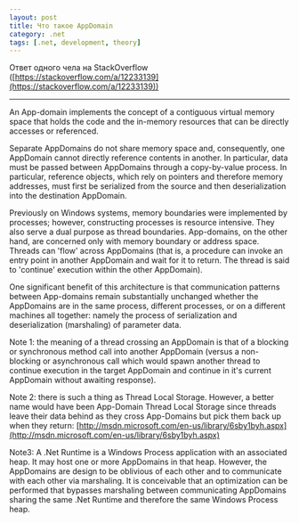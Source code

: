 ```yaml
---
layout: post
title: Что такое AppDomain
category: .net
tags: [.net, development, theory]
---
```


Ответ одного чела на StackOverflow ([https://stackoverflow.com/a/12233139](https://stackoverflow.com/a/12233139))

---

An App-domain implements the concept of a contiguous virtual memory space that holds the code and the in-memory resources that can be directly accesses or referenced.

Separate AppDomains do not share memory space and, consequently, one AppDomain cannot directly reference contents in another. In particular, data must be passed between AppDomains through a copy-by-value process. In particular, reference objects, which rely on pointers and therefore memory addresses, must first be serialized from the source and then deserialization into the destination AppDomain.

Previously on Windows systems, memory boundaries were implemented by processes; however, constructing processes is resource intensive. They also serve a dual purpose as thread boundaries. App-domains, on the other hand, are concerned only with memory boundary or address space. Threads can 'flow' across AppDomains (that is, a procedure can invoke an entry point in another AppDomain and wait for it to return. The thread is said to 'continue' execution within the other AppDomain).

One significant benefit of this architecture is that communication patterns between App-domains remain substantially unchanged whether the AppDomains are in the same process, different processes, or on a different machines all together: namely the process of serialization and deserialization (marshaling) of parameter data.

Note 1: the meaning of a thread crossing an AppDomain is that of a blocking or synchronous method call into another AppDomain (versus a non-blocking or asynchronous call which would spawn another thread to continue execution in the target AppDomain and continue in it's current AppDomain without awaiting response).

Note 2: there is such a thing as Thread Local Storage. However, a better name would have been App-Domain Thread Local Storage since threads leave their data behind as they cross App-Domains but pick them back up when they return: [http://msdn.microsoft.com/en-us/library/6sby1byh.aspx](http://msdn.microsoft.com/en-us/library/6sby1byh.aspx)

Note3: A .Net Runtime is a Windows Process application with an associated heap. It may host one or more AppDomains in that heap. However, the AppDomains are design to be oblivious of each other and to communicate with each other via marshaling. It is conceivable that an optimization can be performed that bypasses marshaling between communicating AppDomains sharing the same .Net Runtime and therefore the same Windows Process heap.